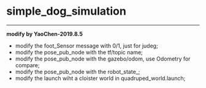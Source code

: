 # simple_dog_simulation

---

**modify by YaoChen-2019.8.5**

- modify the foot_Sensor message with 0/1, just for judeg;
- modify the pose_pub_node with the tf/topic name;
- modify the pose_pub_node with the gazebo/odom, use Odometry for compare;
- modify the pose_pub_node with the robot_state_;
- modify the launch wiht a cloister world in quadruped_world.launch;
